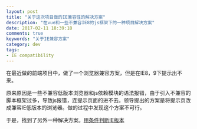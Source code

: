 ```yaml
---
layout: post
title: "关于这次项目做的IE兼容性的解决方案"
description: "在vue和一些不兼容IE8的js框架下的一种项目解决方案"
date: 2017-02-11 18:39:18
comments: true
keywords: "关于IE兼容方案"
category: dev
tags:
- IE compatibility
---
```


在最近做的前端项目中，做了一个浏览器兼容方案，但是在IE8，9下提示出不来。

原来原因是一些不兼容低版本浏览器和js依赖模块的语法报错，由于引入不兼容的脚本框架过多，导致js报错，连提示页面的进不去。领导提出的方案是将提示页改成兼容IE低版本的浏览器。做的过程中发现这个方案不可行。

于是，找到了另外一种解决方案。<a target="_blank" href="http://www.cnblogs.com/fm168/p/5526702.html">用条件判断IE版本</a>